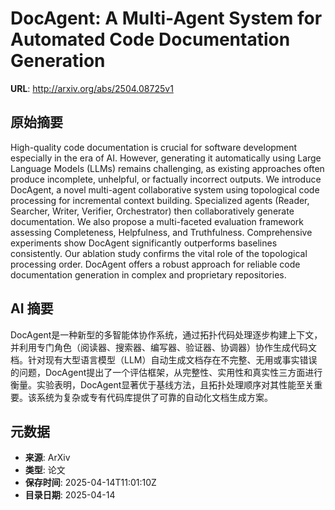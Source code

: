 # DocAgent: A Multi-Agent System for Automated Code Documentation Generation

**URL**: http://arxiv.org/abs/2504.08725v1

## 原始摘要

High-quality code documentation is crucial for software development
especially in the era of AI. However, generating it automatically using Large
Language Models (LLMs) remains challenging, as existing approaches often
produce incomplete, unhelpful, or factually incorrect outputs. We introduce
DocAgent, a novel multi-agent collaborative system using topological code
processing for incremental context building. Specialized agents (Reader,
Searcher, Writer, Verifier, Orchestrator) then collaboratively generate
documentation. We also propose a multi-faceted evaluation framework assessing
Completeness, Helpfulness, and Truthfulness. Comprehensive experiments show
DocAgent significantly outperforms baselines consistently. Our ablation study
confirms the vital role of the topological processing order. DocAgent offers a
robust approach for reliable code documentation generation in complex and
proprietary repositories.


## AI 摘要

DocAgent是一种新型的多智能体协作系统，通过拓扑代码处理逐步构建上下文，并利用专门角色（阅读器、搜索器、编写器、验证器、协调器）协作生成代码文档。针对现有大型语言模型（LLM）自动生成文档存在不完整、无用或事实错误的问题，DocAgent提出了一个评估框架，从完整性、实用性和真实性三方面进行衡量。实验表明，DocAgent显著优于基线方法，且拓扑处理顺序对其性能至关重要。该系统为复杂或专有代码库提供了可靠的自动化文档生成方案。

## 元数据

- **来源**: ArXiv
- **类型**: 论文
- **保存时间**: 2025-04-14T11:01:10Z
- **目录日期**: 2025-04-14
